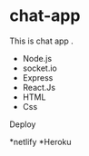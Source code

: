 # chat-app

This is chat app .


* Node.js
* socket.io
* Express 
* React.Js
* HTML
* Css

Deploy 

*netlify
*Heroku





